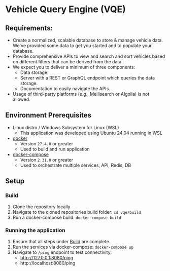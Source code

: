 # Vehicle Query Engine (VQE)

## Requirements:
- Create a normalized, scalable database to store & manage vehicle data. We've provided some data to get you started and to populate your database.
- Provide comprehensive APIs to view and search and sort vehicles based on different filters that can be derived from the data.
- We expect you to deliver a minimum of three components:
    - Data storage.
    - Server with a REST or GraphQL endpoint which queries the data storage.
    - Documentation to easily navigate the APIs.
- Usage of third-party platforms (e.g., Meilisearch or Algolia) is not allowed.

## Environment Prerequisites

- Linux distro / Windows Subsystem for Linux (WSL)
    - This application was developed using Ubuntu 24.04 running in WSL
- [docker](https://docs.docker.com/get-started/get-docker/)
    - Version `27.4.0` or greater
    - Used to build and run application
- [docker-compose](https://docs.docker.com/compose/install/)
    - Version `2.31.0` or greater
    - Used to orchestrate multiple services, API, Redis, DB

## Setup

### Build

1. Clone the repository locally
2. Navigate to the cloned repositories build folder: `cd vqe/build`
3. Run a docker-compose build: `docker-compose build`

### Running the application

1. Ensure that all steps under [Build](#build) are complete.
2. Run the services via docker-compose: `docker-compose up`
3. Navigate to `/ping` endpoint to test connectivity:
    - http://127.0.0.1:8080/ping
    - http://localhost:8080/ping

